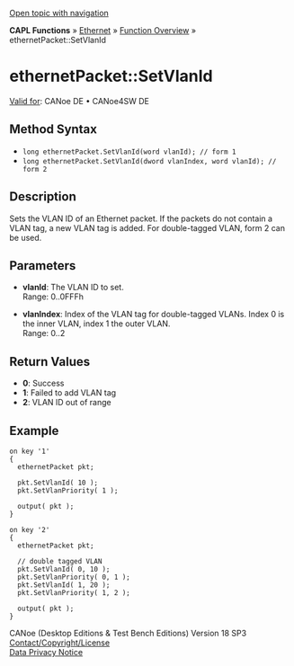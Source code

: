 [Open topic with navigation](../../../../../CANoeDEFamily.htm#Topics/CAPLFunctions/IP/Methods/CAPLfunctionSetVlanId.md)

**CAPL Functions** » [Ethernet](../CAPLEthernetStartPage.md) » [Function Overview](../CAPLfunctionsIPOverview.md) » ethernetPacket::SetVlanId

# ethernetPacket::SetVlanId

[Valid for](../../../Shared/FeatureAvailability.md): CANoe DE • CANoe4SW DE

## Method Syntax

- `long ethernetPacket.SetVlanId(word vlanId); // form 1`
- `long ethernetPacket.SetVlanId(dword vlanIndex, word vlanId); // form 2`

## Description

Sets the VLAN ID of an Ethernet packet. If the packets do not contain a VLAN tag, a new VLAN tag is added. For double-tagged VLAN, form 2 can be used.

## Parameters

- **vlanId**: The VLAN ID to set.  
  Range: 0..0FFFh

- **vlanIndex**: Index of the VLAN tag for double-tagged VLANs. Index 0 is the inner VLAN, index 1 the outer VLAN.  
  Range: 0..2

## Return Values

- **0**: Success
- **1**: Failed to add VLAN tag
- **2**: VLAN ID out of range

## Example

```plaintext
on key '1'
{
  ethernetPacket pkt;

  pkt.SetVlanId( 10 );
  pkt.SetVlanPriority( 1 );

  output( pkt );
}

on key '2'
{
  ethernetPacket pkt;

  // double tagged VLAN
  pkt.SetVlanId( 0, 10 );
  pkt.SetVlanPriority( 0, 1 );
  pkt.SetVlanId( 1, 20 );
  pkt.SetVlanPriority( 1, 2 );

  output( pkt );
}
```

CANoe (Desktop Editions & Test Bench Editions) Version 18 SP3  
[Contact/Copyright/License](../../../Shared/ContactCopyrightLicense.md)  
[Data Privacy Notice](https://www.vector.com/int/en/company/get-info/privacy-policy/)
